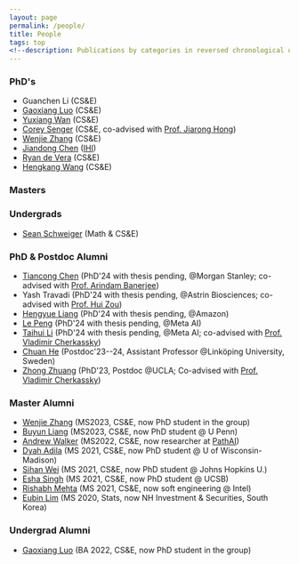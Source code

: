 ```yaml
---
layout: page
permalink: /people/
title: People
tags: top
<!--description: Publications by categories in reversed chronological order. -->
---
```


<!-- ### Student Collaborators
- [Kshitij Tayal](https://www.kshitijtayal.com/) (CS&E) -->

<!-- ### Postdocs  -->
  
### PhD's
 
- Guanchen Li (CS&E) 
- [Gaoxiang Luo](https://gaoxiangluo.github.io/index.html) (CS&E)
- [Yuxiang Wan](https://www.linkedin.com/in/yuxiang-wang-893b82b4) (CS&E)
- [Corey Senger](https://www.linkedin.com/in/corey-senger-69bbb3122/) (CS&E, co-advised with [Prof. Jiarong Hong](https://cse.umn.edu/me/jiarong-hong))
- [Wenjie Zhang](https://wenjie-zhang08.github.io/) (CS&E) 
- [Jiandong Chen](https://www.linkedin.com/in/jiandong-chen) ([IHI](https://healthinformatics.umn.edu/))
- [Ryan de Vera](https://www.linkedin.com/in/ryan-de-vera-b4374089) (CS&E)
- [Hengkang Wang](https://www.linkedin.com/in/hengkang-henry-wang-a1b293104/) (CS&E)

<!-- 
### Research Assistants  
- Yuxiang Wan (CEGE) -->

### Masters

### Undergrads
- [Sean Schweiger](https://www.linkedin.com/in/sean-schweiger/) (Math & CS&E)

### PhD & Postdoc Alumni  

- [Tiancong Chen](https://sites.google.com/view/tiancong-chen) (PhD'24 with thesis pending, @Morgan Stanley;  co-advised with [Prof. Arindam Banerjee](https://arindam.cs.illinois.edu/))
- Yash Travadi (PhD'24 with thesis pending, @Astrin Biosciences; co-advised with [Prof. Hui Zou](http://users.stat.umn.edu/~zouxx019/))
- [Hengyue Liang](https://hengyuel.github.io/) (PhD'24 with thesis pending, @Amazon)
- [Le Peng](https://sites.google.com/view/le-peng/) (PhD'24 with thesis pending, @Meta AI)
- [Taihui Li](https://taihui.github.io/) (PhD'24 with thesis pending, @Meta AI; co-advised with [Prof. Vladimir Cherkassky](http://people.ece.umn.edu/~cherkass/))
- [Chuan He](https://chuanhe97.github.io/) (Postdoc'23--24, Assistant Professor @Linköping University, Sweden)
- [Zhong Zhuang](https://scholar.google.com/citations?user=rGGxUQEAAAAJ) (PhD'23, Postdoc @UCLA; Co-advised with [Prof. Vladimir Cherkassky](http://people.ece.umn.edu/~cherkass/)) 

### Master Alumni
- [Wenjie Zhang](https://www.linkedin.com/in/wenjie-zhang-785771237/) (MS2023, CS&E, now PhD student in the group) 
- [Buyun Liang](https://www.buyunliang.org/) (MS2023, CS&E, now PhD student @ U Penn)
- [Andrew Walker](https://www.linkedin.com/in/andrewwalker-mn/) (MS2022, CS&E, now researcher at [PathAI](https://www.pathai.com/))
- [Dyah Adila](https://dyahadila.github.io/) (MS 2021, CS&E, now PhD student @ U of Wisconsin-Madison)
- [Sihan Wei](https://www.linkedin.com/in/sihanwei/) (MS 2021, CS&E, now PhD student @ Johns Hopkins U.)
- [Esha Singh](https://www.linkedin.com/in/esha-singh-582a17116/) (MS 2021, CS&E, now PhD student @ UCSB)
- [Rishabh Mehta](https://scholar.google.com/citations?user=BlkhvnAAAAAJ) (MS 2021, CS&E, now soft engineering @ Intel)
- [Eubin Lim](https://www.linkedin.com/in/eubin-lim/) (MS 2020, Stats, now NH Investment & Securities, South Korea)

### Undergrad Alumni 
- [Gaoxiang Luo](https://gaoxiangluo.github.io/index.html) (BA 2022, CS&E, now PhD student in the group)